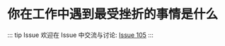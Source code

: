 # 你在工作中遇到最受挫折的事情是什么



::: tip Issue 
 欢迎在 Issue 中交流与讨论: [Issue 105](https://github.com/shfshanyue/Daily-Question/issues/105) 
:::

